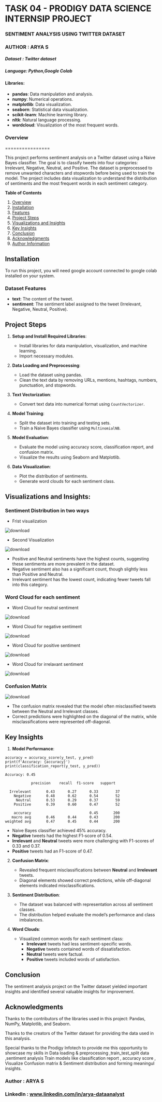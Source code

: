 # TASK 04 - PRODIGY DATA SCIENCE INTERNSIP PROJECT

###  SENTIMENT ANALYSIS USING TWITTER DATASET

### AUTHOR : ARYA S

##### Dataset : Twitter  dataset

##### Language: Python,Google Colab

#### Libraries:

- **pandas**: Data manipulation and analysis.
- **numpy**: Numerical operations.
- **matplotlib**: Data visualization.
- **seaborn**: Statistical data visualization.
- **scikit-learn**: Machine learning library.
- **nltk**: Natural language processing.
- **wordcloud**: Visualization of the most frequent words.

### **Overview**
================

This project performs sentiment analysis on a Twitter dataset using a Naive Bayes classifier. The goal is to classify tweets into four categories: Irrelevant, Negative, Neutral, and Positive. The dataset is preprocessed to remove unwanted characters and stopwords before being used to train the model. The project includes data visualization to understand the distribution of sentiments and the most frequent words in each sentiment category.

**Table of Contents**

1. [Overview](#overview)
2. [Installation](#installation)
3. [Features](#features)
4. [Project Steps](#project-steps)
5. [Visualizations and Insights](#visualizations-insights)
6. [Key Insights](#key-insights)
7. [Conclusion](#conclusion)
8. [Acknowledgments](#acknowledgments)
9. [Author Information](#Author-Information)


## Installation
To run this project,  you will need google account connected to google colab installed on your system.


### Dataset Features

- **text**: The content of the tweet.
- **sentiment**: The sentiment label assigned to the tweet (Irrelevant, Negative, Neutral, Positive).


## Project Steps

1. **Setup and Install Required Libraries**:
    - Install libraries for data manipulation, visualization, and machine learning.
    - Import necessary modules.

2. **Data Loading and Preprocessing**:
    - Load the dataset using pandas.
    - Clean the text data by removing URLs, mentions, hashtags, numbers, punctuation, and stopwords.

3. **Text Vectorization**:
    - Convert text data into numerical format using `CountVectorizer`.

4. **Model Training**:
    - Split the dataset into training and testing sets.
    - Train a Naive Bayes classifier using `MultinomialNB`.

5. **Model Evaluation**:
    - Evaluate the model using accuracy score, classification report, and confusion matrix.
    - Visualize the results using Seaborn and Matplotlib.

6. **Data Visualization**:
    - Plot the distribution of sentiments.
    - Generate word clouds for each sentiment class.
  
## Visualizations and Insights:

### Sentiment Distribution in two ways


- Frist visualization

![download](https://github.com/user-attachments/assets/e4b28e01-2178-41c8-a307-32e2d9cec261)


- Second Visualization

![download](https://github.com/user-attachments/assets/6e78fd01-da31-4b86-84a9-9d77e3bca923)



- Positive and Neutral sentiments have the highest counts, suggesting these sentiments are more prevalent in the dataset.
- Negative sentiment also has a significant count, though slightly less than Positive and Neutral.
- Irrelevant sentiment has the lowest count, indicating fewer tweets fall into this category.


### Word Cloud for each sentiment

-  Word Cloud for neutral sentiment
  
![download](https://github.com/user-attachments/assets/160b041c-0650-41b7-b9aa-b9cb172e599a)

- Word Cloud for negative sentiment

![download](https://github.com/user-attachments/assets/e205a263-235e-4b51-82c7-5501cda52518)

- Word Cloud for positive sentiment

![download](https://github.com/user-attachments/assets/74645eaa-0015-4c28-86e6-4172dcf19643)

- Word Cloud for irrelavant sentiment


![download](https://github.com/user-attachments/assets/7dc6f15f-911b-4950-9f13-c19d90fc7b93)


### Confusion Matrix

![download](https://github.com/user-attachments/assets/6bca988f-755d-4d1d-948b-529e2359c85b)


- The confusion matrix revealed that the model often misclassified tweets between the Neutral and Irrelevant classes.
- Correct predictions were highlighted on the diagonal of the matrix, while misclassifications were represented off-diagonal.


## Key Insights

1. **Model Performance**:

```
accuracy = accuracy_score(y_test, y_pred)
print(f'Accuracy: {accuracy}')
print(classification_report(y_test, y_pred))
```

```
Accuracy: 0.45

            precision    recall  f1-score   support

  Irrelevant       0.43      0.27      0.33        37
    Negative       0.48      0.62      0.54        52
     Neutral       0.53      0.29      0.37        59
    Positive       0.39      0.60      0.47        52

    accuracy                           0.45       200
   macro avg       0.46      0.44      0.43       200
weighted avg       0.47      0.45      0.44       200
```
   
   - Naive Bayes classifier achieved 45% accuracy.
   - **Negative** tweets had the highest F1-score of 0.54.
   - **Irrelevant** and **Neutral** tweets were more challenging with F1-scores of 0.33 and 0.37.
   - **Positive** tweets had an F1-score of 0.47.
   
2. **Confusion Matrix**:
   - Revealed frequent misclassifications between **Neutral** and **Irrelevant** tweets.
   - Diagonal elements showed correct predictions, while off-diagonal elements indicated misclassifications.

3. **Sentiment Distribution**:
   - The dataset was balanced with representation across all sentiment classes.
   - The distribution helped evaluate the model’s performance and class imbalances.

4. **Word Clouds**:
   - Visualized common words for each sentiment class:
     - **Irrelevant** tweets had less sentiment-specific words.
     - **Negative** tweets contained words of dissatisfaction.
     - **Neutral** tweets were factual.
     - **Positive** tweets included words of satisfaction.


## Conclusion

The sentiment analysis project on the Twitter dataset yielded important insights and identified several valuable insights for improvement. 

## Acknowledgments
Thanks to the contributors of the libraries used in this project: Pandas, NumPy, Matplotlib, and Seaborn.

Thanks to the creators of the Twitter  dataset for providing the data used in this analysis.

Special thanks to the Prodigy Infotech to provide me this opportunity to showcase my skills in Data loading & preprocessing ,train_test_split data ,sentiment analysis Train models like classification report , accuracy score , Visualize Confusion matrix &  Sentiment distribution and forming meaningul insights.

### Author : ARYA S
### LinkedIn :  www.linkedin.com/in/arya-dataanalyst




